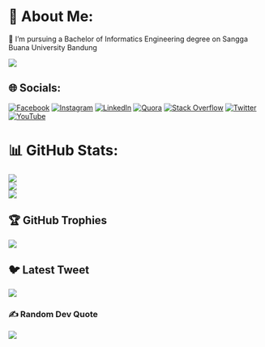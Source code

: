 # 💫 About Me:
💼 I’m pursuing a Bachelor of Informatics Engineering degree on Sangga Buana University Bandung


[![](https://visitcount.itsvg.in/api?id=upi20&label=Profile%20Views&color=12&icon=5&pretty=false)](https://visitcount.itsvg.in)

## 🌐 Socials:
[![Facebook](https://img.shields.io/badge/Facebook-%231877F2.svg?logo=Facebook&logoColor=white)](https://facebook.com/iseplutpinur7) [![Instagram](https://img.shields.io/badge/Instagram-%23E4405F.svg?logo=Instagram&logoColor=white)](https://instagram.com/iseplutpinur) [![LinkedIn](https://img.shields.io/badge/LinkedIn-%230077B5.svg?logo=linkedin&logoColor=white)](https://linkedin.com/in/iseplutpinur) [![Quora](https://img.shields.io/badge/Quora-%23B92B27.svg?logo=Quora&logoColor=white)](https://quora.com/profile/Isep-Lutpi-Nur) [![Stack Overflow](https://img.shields.io/badge/-Stackoverflow-FE7A16?logo=stack-overflow&logoColor=white)](https://stackoverflow.com/users/15784543) [![Twitter](https://img.shields.io/badge/Twitter-%231DA1F2.svg?logo=Twitter&logoColor=white)](https://twitter.com/iseplutpinur7) [![YouTube](https://img.shields.io/badge/YouTube-%23FF0000.svg?logo=YouTube&logoColor=white)]([https://youtube.com/@UCQaKkxhOoNA2Vj9Fda1NzBg](https://www.youtube.com/channel/UCQaKkxhOoNA2Vj9Fda1NzBg)) 

<!-- # 💻 Tech Stack:
![Java](https://img.shields.io/badge/java-%23ED8B00.svg?style=for-the-badge&logo=java&logoColor=white) ![JavaScript](https://img.shields.io/badge/javascript-%23323330.svg?style=for-the-badge&logo=javascript&logoColor=%23F7DF1E) ![PHP](https://img.shields.io/badge/php-%23777BB4.svg?style=for-the-badge&logo=php&logoColor=white) ![HTML5](https://img.shields.io/badge/html5-%23E34F26.svg?style=for-the-badge&logo=html5&logoColor=white) ![Heroku](https://img.shields.io/badge/heroku-%23430098.svg?style=for-the-badge&logo=heroku&logoColor=white) ![Netlify](https://img.shields.io/badge/netlify-%23000000.svg?style=for-the-badge&logo=netlify&logoColor=#00C7B7) ![Bootstrap](https://img.shields.io/badge/bootstrap-%23563D7C.svg?style=for-the-badge&logo=bootstrap&logoColor=white) ![Laravel](https://img.shields.io/badge/laravel-%23FF2D20.svg?style=for-the-badge&logo=laravel&logoColor=white) ![MySQL](https://img.shields.io/badge/mysql-%2300f.svg?style=for-the-badge&logo=mysql&logoColor=white) ![MariaDB](https://img.shields.io/badge/MariaDB-003545?style=for-the-badge&logo=mariadb&logoColor=white) -->
# 📊 GitHub Stats:
![](https://github-readme-stats.vercel.app/api?username=upi20&theme=dark&hide_border=false&include_all_commits=true&count_private=true)<br/>
![](https://github-readme-streak-stats.herokuapp.com/?user=upi20&theme=dark&hide_border=false)<br/>
![](https://github-readme-stats.vercel.app/api/top-langs/?username=upi20&theme=dark&hide_border=false&include_all_commits=true&count_private=true&layout=compact)

## 🏆 GitHub Trophies
![](https://github-profile-trophy.vercel.app/?username=upi20&theme=radical&no-frame=false&no-bg=true&margin-w=4)

## 🐦 Latest Tweet
[![](https://gtce.itsvg.in/api?username=upi207)](https://github.com/VishwaGauravIn/github-twitter-card-embed)

### ✍️ Random Dev Quote
![](https://quotes-github-readme.vercel.app/api?type=horizontal&theme=radical)

